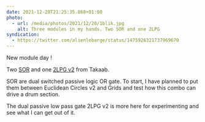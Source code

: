 ```yaml
---
date: 2021-12-28T21:25:35.868+01:00
photo:
  - url: /media/photos/2021/12/28/1blik.jpg
    alt: Three modules in my hands. Two SOR and one 2LPG
syndication:
  - https://twitter.com/alienlebarge/status/1475926321737969670
---
```

New module day !

Two [SOR](https://www.siammodular.com/takaab-sor-dual-switched-passive-logic-or-gate) and one [2LPG v2](https://www.siammodular.com/takaab-2lpg-v2-dual-passive-low-pass-gate-eurorack-synthesizer-module) from Takaab.

SOR are dual switched passive logic OR gate. To start, I have planned to put them between Euclidean Circles v2 and Grids and test how this combo can drive a drum section.

The dual passive low pass gate 2LPG v2 is more here for experimenting and see what I can get out of it.
